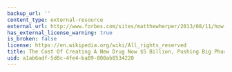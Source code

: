 ```yaml
---
backup_url: ''
content_type: external-resource
external_url: http://www.forbes.com/sites/matthewherper/2013/08/11/how-the-staggering-cost-of-inventing-new-drugs-is-shaping-the-future-of-medicine/
has_external_license_warning: true
is_broken: false
license: https://en.wikipedia.org/wiki/All_rights_reserved
title: The Cost Of Creating A New Drug Now $5 Billion, Pushing Big Pharma To Change
uid: a1ab6adf-5d0c-4fe4-ba89-800ab8534220
---
```

